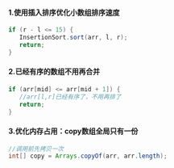 #### 1.使用插入排序优化小数组排序速度
```java
if (r - l <= 15) {
   InsertionSort.sort(arr, l, r);
   return;
}
```
#### 2.已经有序的数组不用再合并
```java
if (arr[mid] <= arr[mid + 1]) {
   //arr[l,r]已经有序了，不用再排了
   return;
}
```
#### 3.优化内存占用：copy数组全局只有一份
```java
//调用前先拷贝一次
int[] copy = Arrays.copyOf(arr, arr.length);
```
